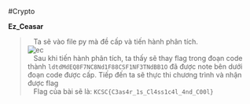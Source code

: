 #Crypto

**Ez_Ceasar**<br/>
>&nbsp;&nbsp;&nbsp;Ta sẽ vào file py mà đề cấp và tiến hành phân tích.<br/>
![ec](https://github.com/ng0cph0ng/KCSC-Recruitment/assets/93986136/9117a962-d126-46d4-a476-a3c1d24e280a)<br/>
&nbsp;&nbsp;&nbsp;Sau khi tiến hành phân tích, ta thấy sẽ thay flag trong đoạn code thành ``ldtdMdEQ8F7NC8Nd1F88CSF1NF3TNdBB1O`` đã được note bên dưới đoạn code được cấp. Tiếp đến ta sẽ thực thi chương trình và nhận được flag<br/>
&nbsp;&nbsp;&nbsp;Flag của bài sẽ là: ``KCSC{C3as4r_1s_Cl4ss1c4l_4nd_C00l}``
